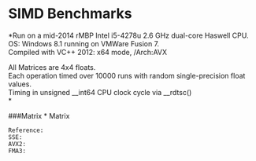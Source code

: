 SIMD Benchmarks
===============
*Run on a mid-2014 rMBP Intel i5-4278u 2.6 GHz dual-core Haswell CPU.  
OS: Windows 8.1 running on VMWare Fusion 7.  
Compiled with VC++ 2012: x64 mode, /Arch:AVX  

All Matrices are 4x4 floats.  
Each operation timed over 10000 runs with random single-precision float values.  
Timing in unsigned __int64 CPU clock cycle via __rdtsc()  
*


###Matrix * Matrix  
```
Reference:  
SSE:  
AVX2:  
FMA3:  
```